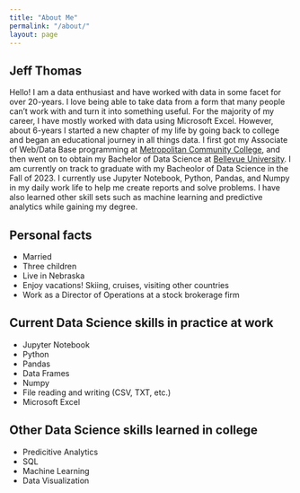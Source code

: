 ```yaml
---
title: "About Me"
permalink: "/about/"
layout: page
---
```


## Jeff Thomas

Hello!  I am a data enthusiast and have worked with data in some facet for over 20-years.  I love being able to take data from a form that many people can’t work with and turn it into something useful.  For the majority of my career, I have mostly worked with data using Microsoft Excel.  However, about 6-years I started a new chapter of my life by going back to college and began an educational journey in all things data.  I first got my Associate of Web/Data Base programming at [Metropolitan Community College](https://www.mccneb.edu/), and then went on to obtain my Bachelor of Data Science at [Bellevue University]( https://www.bellevue.edu/).  I am currently on track to graduate with my Bacheolor of Data Science in the Fall of 2023.  I currently use Jupyter Notebook, Python, Pandas, and Numpy in my daily work life to help me create reports and solve problems.  I have also learned other skill sets such as machine learning and predictive analytics while gaining my degree.

## Personal facts

 - Married
 - Three children
 - Live in Nebraska
 - Enjoy vacations!  Skiing, cruises, visiting other countries
 - Work as a Director of Operations at a stock brokerage firm
 
## Current Data Science skills in practice at work

 - Jupyter Notebook
 - Python
 - Pandas
 - Data Frames
 - Numpy
 - File reading and writing (CSV, TXT, etc.)
 - Microsoft Excel
 
## Other Data Science skills learned in college

 - Predicitive Analytics
 - SQL
 - Machine Learning
 - Data Visualization



